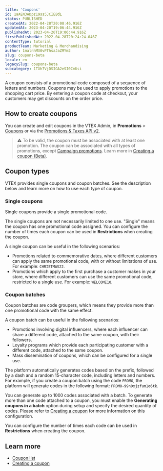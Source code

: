 ```yaml
---
title: 'Coupons'
id: 1aAEN3ADpz19ss5JCIEBdL
status: PUBLISHED
createdAt: 2022-04-28T20:08:46.916Z
updatedAt: 2023-04-20T19:06:44.916Z
publishedAt: 2023-04-20T19:06:44.916Z
firstPublishedAt: 2022-04-28T20:24:24.046Z
contentType: tutorial
productTeam: Marketing & Merchandising
author: 1malnhMX0vPThsaJaZMYm2
slug: coupons-beta
locale: en
legacySlug: coupons-beta
subcategory: 1TXh7VjDSIGA2eSI0CmUsi
---
```


A coupon consists of a promotional code composed of a sequence of letters and numbers. Coupons may be used to apply promotions to the shopping cart price. By entering a coupon code at checkout, your customers may get discounts on the order price.

## How to create coupons

You can create and edit coupons in the VTEX Admin, in **Promotions** > [Coupons](https://help.vtex.com/en/tutorial/coupons-list-beta--5z5ya3IonsC2W4B5h4JrsZ) or via the [Promotions & Taxes API v2](https://developers.vtex.com/vtex-rest-api/reference/promotions-taxes-api-v2).

>⚠️ To be valid, the coupon must be associated with at least one promotion. The coupon can be associated with all types of promotions, except [Campaign promotions](https://help.vtex.com/en/tutorial/campaign-promotion--1ChYXhK2AQGuS6wAqS8Ume). Learn more in [Creating a coupon (Beta)](https://help.vtex.com/en/tutorial/creating-a-coupon-beta--7lMk3MmhNp2IEccyGApxU).

## Coupon types

VTEX provides single coupons and coupon batches. See the description below and learn more on how to use each type of coupon.

### Single coupons

Single coupons provide a single promotional code.

The single coupons are not necessarily limited to one use. "Single" means the coupon has one promotional code assigned. You can configure the number of times each coupon can be used in **Restrictions** when creating the coupon.

A single coupon can be useful in the following scenarios:

* Promotions related to commemorative dates, where different customers can apply the same promotional code, with or without limitations of use. For example: `CHRISTMAS22`.
* Promotions which apply to the first purchase a customer makes in your store, where different customers can use the same promotional code, restricted to a single use. For example: `WELCOME10`.

### Coupon batches

Coupon batches are code groupers, which means they provide more than one promotional code with the same effect.

A coupon batch can be useful in the following scenarios:

* Promotions involving digital influencers, where each influencer can share a different code, attached to the same coupon, with their followers. 
* Loyalty programs which provide each participating customer with a different code, attached to the same coupon.
* Mass dissemination of coupons, which can be configured for a single use.

The platform automatically generates codes based on the prefix, followed by a dash and a random 15-character code, including letters and numbers. For example, if you create a coupon batch using the code `PROMO`, the platform will generate codes in the following format: `PROMO-99n0xjzfum1o6tk`.

You can generate up to 1000 codes associated with a batch. To generate more than one code attached to a coupon, you must enable the **Generating coupons in a batch** option during setup and specify the desired quantity of codes. Please refer to [Creating a coupon](https://help.vtex.com/en/tutorial/creating-a-coupon-beta--7lMk3MmhNp2IEccyGApxU) for more information on this configuration.

You can configure the number of times each code can be used in **Restrictions** when creating the coupon.

## Learn more

* [Coupon list](https://help.vtex.com/en/tutorial/coupons-list-beta--5z5ya3IonsC2W4B5h4JrsZ)
* [Creating a coupon](https://help.vtex.com/en/tutorial/creating-a-coupon-beta--7lMk3MmhNp2IEccyGApxU)
